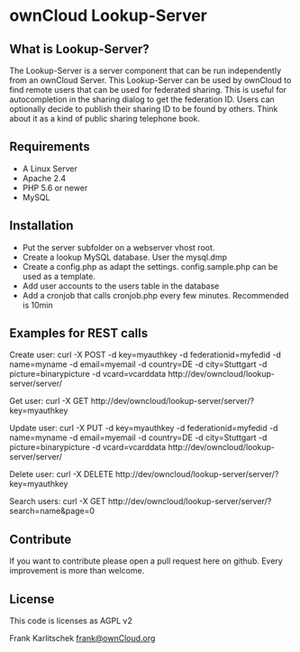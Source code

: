 # ownCloud Lookup-Server

## What is Lookup-Server?
The Lookup-Server is a server component that can be run independently from an ownCloud Server. This Lookup-Server can be used by ownCloud to find remote users that can be used for federated sharing. This is useful for autocompletion in the sharing dialog to get the federation ID.  Users can optionally decide to publish their sharing ID to be found by others. Think about it as a kind of public sharing telephone book.


## Requirements
* A Linux Server
* Apache 2.4
* PHP 5.6 or newer
* MySQL


## Installation
* Put the server subfolder on a webserver vhost root.
* Create a lookup MySQL database. User the mysql.dmp
* Create a config.php as adapt the settings. config.sample.php can be used as a template.
* Add user accounts to the users table in the database
* Add a cronjob that calls cronjob.php every few minutes. Recommended is 10min


## Examples for REST calls
Create user:
curl -X POST -d key=myauthkey -d federationid=myfedid -d name=myname -d email=myemail -d country=DE -d city=Stuttgart -d picture=binarypicture -d vcard=vcarddata http://dev/owncloud/lookup-server/server/

Get user:
curl -X GET http://dev/owncloud/lookup-server/server/?key=myauthkey

Update user:
curl -X PUT -d key=myauthkey -d federationid=myfedid -d name=myname -d email=myemail -d country=DE -d city=Stuttgart -d picture=binarypicture -d vcard=vcarddata http://dev/owncloud/lookup-server/server/

Delete user:
curl -X DELETE http://dev/owncloud/lookup-server/server/?key=myauthkey

Search users:
curl -X GET http://dev/owncloud/lookup-server/server/?search=name\&page=0



## Contribute
If you want to contribute please open a pull request here on github. Every improvement is more than welcome.


## License
This code is licenses as AGPL v2


Frank Karlitschek
frank@ownCloud.org

